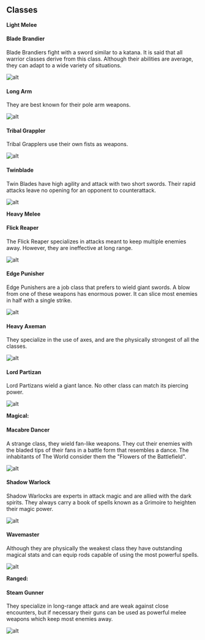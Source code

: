 Classes
---

**Light Melee**

<!-- tabs:start -->

#### **Blade Brandier**

Blade Brandiers fight with a sword similar to a katana. It is said that all warrior classes derive from this class. Although their abilities are average, they can adapt to a wide variety of situations.

![alt](/img/classes/bladebrandier.png)

#### **Long Arm**

They are best known for their pole arm weapons.

![alt](/img/classes/longarm.png)

#### **Tribal Grappler**

Tribal Grapplers use their own fists as weapons.

![alt](/img/classes/tribalgrappler.png)

#### **Twinblade**

Twin Blades have high agility and attack with two short swords. Their rapid attacks leave no opening for an opponent to counterattack.

![alt](/img/classes/twinblade.png)

<!-- tabs:end -->

**Heavy Melee**

<!-- tabs:start -->

#### **Flick Reaper**

The Flick Reaper specializes in attacks meant to keep multiple enemies away. However, they are ineffective at long range.

![alt](/img/classes/flickreaper.png)

#### **Edge Punisher**

Edge Punishers are a job class that prefers to wield giant swords. A blow from one of these weapons has enormous power. It can slice most enemies in half with a single strike.

![alt](/img/classes/edgepunisher.png)

#### **Heavy Axeman**

They specialize in the use of axes, and are the physically strongest of all the classes.

![alt](/img/classes/heavyaxeman.png)

#### **Lord Partizan**

Lord Partizans wield a giant lance. No other class can match its piercing power.

![alt](/img/classes/lordpartizan.png)

<!-- tabs:end -->

**Magical:**

<!-- tabs:start -->

#### **Macabre Dancer**

A strange class, they wield fan-like weapons. They cut their enemies with the bladed tips of their fans in a battle form that resembles a dance. The inhabitants of The World consider them the "Flowers of the Battlefield".

![alt](/img/classes/macabredancer.png)

#### **Shadow Warlock**

Shadow Warlocks are experts in attack magic and are allied with the dark spirits. They always carry a book of spells known as a Grimoire to heighten their magic power.

![alt](/img/classes/shadowwarlock.png)

#### **Wavemaster**

Although they are physically the weakest class they have outstanding magical stats and can equip rods capable of using the most powerful spells.

![alt](/img/classes/wavemaster.png)

<!-- tabs:end -->

**Ranged:**

<!-- tabs:start -->

#### **Steam Gunner**

They specialize in long-range attack and are weak against close encounters, but if necessary their guns can be used as powerful melee weapons which keep most enemies away.

![alt](/img/classes/steamgunner.png)

<!-- tabs:end -->